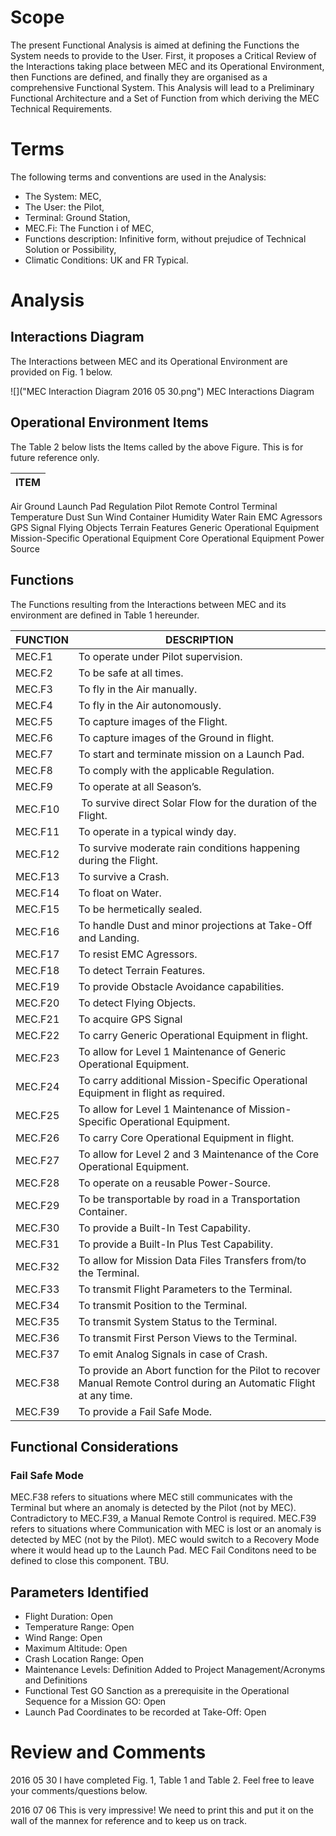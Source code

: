 # Scope
The present Functional Analysis is aimed at defining the Functions the System needs to provide to the User.
First, it proposes a Critical Review of the Interactions taking place between MEC and its Operational Environment, then Functions are defined, and finally they are organised as a comprehensive Functional System.
This Analysis will lead to a Preliminary Functional Architecture and a Set of Function from which deriving the MEC Technical Requirements.

# Terms
The following terms and conventions are used in the Analysis:
- The System: MEC,
- The User: the Pilot,
- Terminal: Ground Station,
- MEC.Fi: The Function i of MEC,
- Functions description:  Infinitive form, without prejudice of Technical Solution or Possibility,
- Climatic Conditions: UK and FR Typical.

# Analysis
## Interactions Diagram
The Interactions between MEC and its Operational Environment are provided on Fig. 1 below.

![]("MEC Interaction Diagram 2016 05 30.png")
MEC Interactions Diagram

## Operational Environment Items
The Table 2 below lists the Items called by the above Figure. This is for future reference only.

| ITEM |
| --- |
Air
Ground
Launch Pad
Regulation
Pilot
Remote Control
Terminal
Temperature
Dust
Sun
Wind
Container
Humidity
Water
Rain
EMC Agressors
GPS Signal
Flying Objects
Terrain Features
Generic Operational Equipment
Mission-Specific Operational Equipment
Core Operational Equipment
Power Source


## Functions
The Functions resulting from the Interactions between MEC and its environment are defined in Table 1 hereunder.

FUNCTION | DESCRIPTION
--- | --- |
MEC.F1 | To operate under Pilot supervision.
MEC.F2 | To be safe at all times.
MEC.F3 | To fly in the Air manually.
MEC.F4 | To fly in the Air autonomously.
MEC.F5 | To capture images of the Flight.
MEC.F6 | To capture images of the Ground in flight.
MEC.F7 | To start and terminate mission on a Launch Pad.
MEC.F8 | To comply with the applicable Regulation.
MEC.F9 | To operate at all Season’s.
MEC.F10 | To survive direct Solar Flow for the duration of the Flight.
MEC.F11 | To operate in a typical windy day.
MEC.F12 | To survive moderate rain conditions happening during the Flight.
MEC.F13 | To survive a Crash.
MEC.F14 | To float on Water.
MEC.F15 | To be hermetically sealed.
MEC.F16 | To handle Dust and minor projections at Take-Off and Landing.
MEC.F17 | To resist EMC Agressors.
MEC.F18 | To detect Terrain Features.
MEC.F19 | To provide Obstacle Avoidance capabilities.
MEC.F20 | To detect Flying Objects.
MEC.F21 | To acquire GPS Signal
MEC.F22 | To carry Generic Operational Equipment in flight.
MEC.F23 | To allow for Level 1 Maintenance of Generic Operational Equipment.
MEC.F24 | To carry additional Mission-Specific Operational Equipment in flight as required.
MEC.F25 | To allow for Level 1 Maintenance of Mission-Specific Operational Equipment.
MEC.F26 | To carry Core Operational Equipment in flight.
MEC.F27 | To allow for Level 2 and 3 Maintenance of the Core Operational Equipment.
MEC.F28 | To operate on a reusable Power-Source.
MEC.F29 | To be transportable by road in a Transportation Container.
MEC.F30 | To provide a Built-In Test Capability.
MEC.F31 | To provide a Built-In Plus Test Capability.
MEC.F32 | To allow for Mission Data Files Transfers from/to the Terminal.
MEC.F33 | To transmit Flight Parameters to the Terminal.
MEC.F34 | To transmit Position to the Terminal.
MEC.F35 | To transmit System Status to the Terminal.
MEC.F36 | To transmit First Person Views to the Terminal.
MEC.F37 | To emit Analog Signals in case of Crash.
MEC.F38 | To provide an Abort function for the Pilot to recover Manual Remote Control during an Automatic Flight at any time.
MEC.F39 | To provide a Fail Safe Mode.


## Functional Considerations
### Fail Safe Mode
MEC.F38 refers to situations where MEC still communicates with the Terminal but where an anomaly is detected by the Pilot (not by MEC). Contradictory to MEC.F39, a Manual Remote Control is required.
MEC.F39 refers to situations where Communication with MEC is lost or an anomaly is detected by MEC (not by the Pilot). MEC would switch to a Recovery Mode where it would head up to the Launch Pad.
MEC Fail Conditons need to be defined to close this component. TBU.

## Parameters Identified

- Flight Duration: Open
- Temperature Range: Open
- Wind Range: Open
- Maximum Altitude: Open
- Crash Location Range: Open
- Maintenance Levels: Definition Added to Project Management/Acronyms and Definitions
- Functional Test GO Sanction as a prerequisite in the Operational Sequence for a Mission GO: Open
- Launch Pad Coordinates to be recorded at Take-Off: Open

# Review and Comments
2016 05 30
I have completed Fig. 1, Table 1 and Table 2. Feel free to leave your comments/questions below.

2016 07 06
This is very impressive! We need to print this and put it on the wall of the mannex for reference and to keep us on track.
